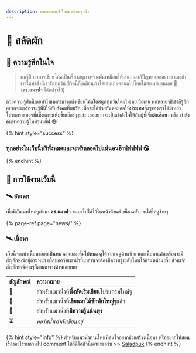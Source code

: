 ```yaml
---
description: มาทำความเข้าใจกันหน่อยนุงน๊า
---
```


# 💖 สลัดผัก

## 💌 ความรู้สึกในใจ

> ผมรู้สึกว่าการเขียนโค้ดเป็นเรื่องสนุก เพราะมันเหมือนได้เล่นเกมแก้ปัญหาตลอดเวลา และถ้าเราได้ทำสิ่งที่เรารักทุกวัน ชีวิตนี้ก็เหมือนเราได้เล่นเกมตลอดไปโดยไม่ต้องทำงานเลย 💖 \(**ดช.แมวน้ำ** ได้กล่าวไว้\)

ด้วยความรู้สึกนี้เลยทำให้ผมสามารถนั่งเขียนโค้ดได้สนุกทุกวันโดยไม่เคยเบื่อเลย พอหลายๆปีเข้าก็รู้สึกอยากจะแชร์ความรู้ที่มีให้กับสังคมที่ผมรัก เพื่อจะได้ช่วยกันต่อยอดให้ประเทศอุ๊งๆของเราได้มีเหล่าโปรแกรมเมอร์ที่แข็งแกร่งเพิ่มขึ้นเย๊อะๆงุยล่ะ เลยอยากจะเป็นกำลังใจให้กับผู้ที่เริ่มต้นศึกษา หรือ กำลังค้นหาความรู้ใหม่ๆนะฮั๊ฟ 😄

{% hint style="success" %}
### ทุกอย่างในเว็บนี้ฟรีทั้งหมดและจะฟรีตลอดไปแน่นอนฮ๊าฟฟฟฟฟ 😘
{% endhint %}

## 🚀 การใช้งานเว็บนี้

### 🛰️ อัพเดท

เมื่อมีอัพเดทใหม่ๆเข้ามา **ดช.แมวน้ำ** จะเอาไปใส่ไว้ในหน้าด้านล่างนี้นะครับ จะได้ไล่ดูง่ายๆ

{% page-ref page="news/" %}

### 🛰️ เนื้อหา

เว็บนี้จะแบ่งเนื้อหาออกเป็นหมวดๆเยอะเต็มไปหมด ดูได้จากเมนูด้านซ้าย และเนื้อหาแต่ละเรื่องจะมีสัญลักษณ์อยู่ด้านหน้า เพื่อบอกว่าแมวน้ำที่มาอ่านจะต้องมีความรู้ระดับไหนไว้ด้านหน้านะจ๊ะ ส่วนเจ้าสัญลักษณ์ต่างๆก็ตามตารางด้านเลยเบย

| สัญลักษณ์ | ความหมาย |
| :--- | :--- |
| 👶 | สำหรับแมวน้ำที่**พึ่งหัดเริ่มเขียน**โปรแกรมใหม่ๆ |
| 👦 | สำหรับแมวน้ำที่**เขียนมาได้ซักพักใหญ่ๆ**แล้ว |
| 🤴 | สำหรับแมวน้ำที่**มีความรู้แน่นพุง** |
| ⏳ | _คอร์สนั้นกำลังเขียนอยู่_ |

{% hint style="info" %}
สำหรับแมวน้ำท่านไหนที่สนใจอยากช่วยสร้างเนื้อหา หรืออยากให้สอนเรื่องอะไรรบกวนไป comment ใต้วีดีโอตัวนี้เอานะขอรับ &gt;&gt; [Saladpuk](https://www.youtube.com/watch?v=h2NUp32Sgsg)
{% endhint %}

